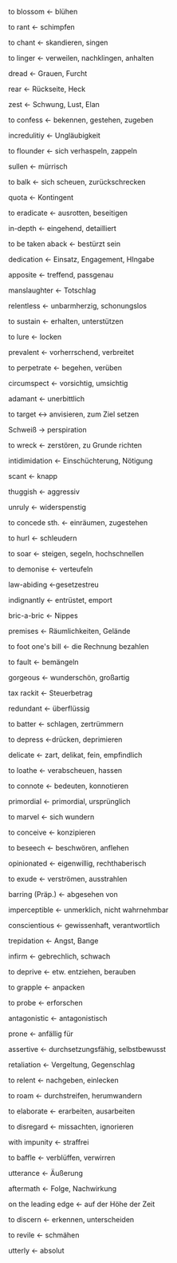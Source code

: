 
 to blossom <- blühen

 to rant <- schimpfen

 to chant <- skandieren, singen


<!--SR:!2024-09-18,1,210-->
 to linger <- verweilen, nachklingen, anhalten

<!--SR:!2024-09-18,1,210-->
 dread <- Grauen, Furcht

 rear <- Rückseite, Heck

<!--SR:!2024-09-18,1,210-->
 zest <- Schwung, Lust, Elan
<!--SR:!2024-09-14,1,230-->
 to confess <- bekennen, gestehen, zugeben

 incredulitiy <- Ungläubigkeit
<!--SR:!2024-09-14,1,230-->
 to flounder <- sich verhaspeln, zappeln

<!--SR:!2024-09-19,2,230-->
 sullen <- mürrisch
 <!--SR:!2024-09-14,1,230-->
 to balk <- sich scheuen, zurückschrecken
<!--SR:!2024-09-14,1,230-->
 quota <- Kontingent
<!--SR:!2024-09-14,1,230-->
 to eradicate <- ausrotten, beseitigen

 in-depth <- eingehend, detailliert

<!--SR:!2024-09-14,1,230-->
 to be taken aback <- bestürzt sein

<!--SR:!2024-09-18,1,210-->
 dedication <- Einsatz, Engagement, HIngabe
<!--SR:!2024-09-14,1,230-->
 apposite <- treffend, passgenau

 manslaughter <- Totschlag

<!--SR:!2024-09-16,3,250-->
 relentless <- unbarmherzig, schonungslos

<!--SR:!2024-09-14,1,230-->
 to sustain <- erhalten, unterstützen

<!--SR:!2024-09-16,3,250-->
 to lure <- locken

 prevalent <- vorherrschend, verbreitet

 to perpetrate <- begehen, verüben

 circumspect <- vorsichtig, umsichtig

 adamant <- unerbittlich

<!--SR:!2024-09-14,1,230-->
 to target <-> anvisieren, zum Ziel setzen
<!--SR:!2000-01-01,1,250!2024-09-16,3,250-->

Schweiß -> perspiration
<!--SR:!2024-09-14,1,230-->

to wreck <- zerstören, zu Grunde richten

intidimidation <- Einschüchterung, Nötigung

scant <- knapp

thuggish <- aggressiv

unruly <- widerspenstig

to concede sth. <- einräumen, zugestehen

to hurl <- schleudern

to soar <- steigen, segeln, hochschnellen

to demonise <- verteufeln

law-abiding <-gesetzestreu

indignantly <- entrüstet, emport

bric-a-bric <- Nippes

premises <- Räumlichkeiten, Gelände

to foot one's bill <- die Rechnung bezahlen

to fault <- bemängeln

gorgeous <- wunderschön, großartig

tax rackit <- Steuerbetrag

redundant <- überflüssig

to batter <- schlagen, zertrümmern

to depress <-drücken, deprimieren

delicate <- zart, delikat, fein, empfindlich

to loathe <- verabscheuen, hassen

to connote <- bedeuten, konnotieren

primordial <- primordial, ursprünglich

to marvel <- sich wundern

to conceive <- konzipieren

to beseech <- beschwören, anflehen

opinionated <- eigenwillig, rechthaberisch

to exude <- verströmen, ausstrahlen

barring (Präp.) <- abgesehen von

imperceptible <- unmerklich, nicht wahrnehmbar

conscientious <- gewissenhaft, verantwortlich

trepidation <- Angst, Bange

infirm <- gebrechlich, schwach

to deprive <- etw. entziehen, berauben

to grapple <- anpacken

to probe <- erforschen

antagonistic <- antagonistisch

prone <- anfällig für

assertive <- durchsetzungsfähig, selbstbewusst

retaliation <- Vergeltung, Gegenschlag

to relent <- nachgeben, einlecken

to roam <- durchstreifen, herumwandern

to elaborate <- erarbeiten, ausarbeiten

to disregard <- missachten, ignorieren

with impunity <- straffrei

to baffle <- verblüffen, verwirren

utterance <- Äußerung

aftermath <- Folge, Nachwirkung

on the leading edge <- auf der Höhe der Zeit

to discern <- erkennen, unterscheiden

to revile <- schmähen

utterly <- absolut

















